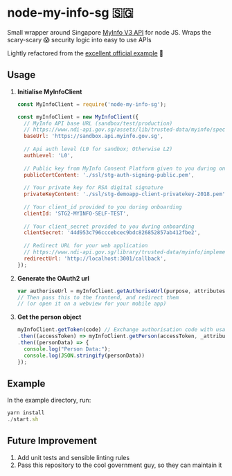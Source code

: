 # node-my-info-sg 🇸🇬


Small wrapper around Singapore [MyInfo V3 API](https://www.ndi-api.gov.sg/library/trusted-data/myinfo/introduction) for node JS. Wraps the scary-scary 😱 security logic into easy to use APIs

Lightly refactored from the [excellent official example](https://github.com/ndi-trusted-data/myinfo-demo-app) 🎉

## Usage

1. **Initialise MyInfoClient**

	```js
	const MyInfoClient = require('node-my-info-sg');

	const myInfoClient = new MyInfoClient({
	  // MyInfo API base URL (sandbox/test/production)
	  // https://www.ndi-api.gov.sg/assets/lib/trusted-data/myinfo/specs/myinfo-kyc-v3.0.1.yaml.html#section/Environments/Available-Environments
	  baseUrl: 'https://sandbox.api.myinfo.gov.sg',
	  
	  // Api auth level (L0 for sandbox; Otherwise L2)
	  authLevel: 'L0',
	  
	  // Public key from MyInfo Consent Platform given to you during onboarding for RSA digital signature
	  publicCertContent: './ssl/stg-auth-signing-public.pem',
	  
	  // Your private key for RSA digital signature
	  privateKeyContent: './ssl/stg-demoapp-client-privatekey-2018.pem',
	  
	  // Your client_id provided to you during onboarding
	  clientId: 'STG2-MYINFO-SELF-TEST',
	  
	  // Your client_secret provided to you during onboarding
	  clientSecret: '44d953c796cccebcec9bdc826852857ab412fbe2',
	  
	  // Redirect URL for your web application
	  // https://www.ndi-api.gov.sg/library/trusted-data/myinfo/implementation-technical-requirements (Callback URLs)
	  redirectUrl: 'http://localhost:3001/callback',
	});
	```

1. **Generate the OAuth2 url**

	```js
	var authoriseUrl = myInfoClient.getAuthoriseUrl(purpose, attributes);
	// Then pass this to the frontend, and redirect them 
	// (or open it on a webview for your mobile app)
	```

1. **Get the person object**

	```js
	myInfoClient.getToken(code) // Exchange authorisation code with usable access token
    .then((accessToken) => myInfoClient.getPerson(accessToken, _attributes)) // Get the person object
    .then((personData) => {
      console.log("Person Data:");
      console.log(JSON.stringify(personData))
    });
	```
	
## Example
	
In the example directory, run:

```js
yarn install
./start.sh
```

## Future Improvement

1. Add unit tests and sensible linting rules
1. Pass this repository to the cool government guy, so they can maintain it